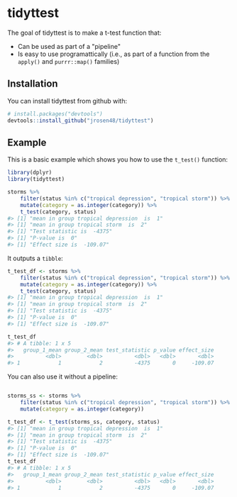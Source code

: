
<!-- README.md is generated from README.Rmd. Please edit that file -->
tidyttest
=========

The goal of tidyttest is to make a t-test function that:

-   Can be used as part of a "pipeline"
-   Is easy to use programattically (i.e., as part of a function from the `apply()` and `purrr::map()` families)

Installation
------------

You can install tidyttest from github with:

``` r
# install.packages("devtools")
devtools::install_github("jrosen48/tidyttest")
```

Example
-------

This is a basic example which shows you how to use the `t_test()` function:

``` r
library(dplyr)
library(tidyttest)

storms %>% 
    filter(status %in% c("tropical depression", "tropical storm")) %>% 
    mutate(category = as.integer(category)) %>% 
    t_test(category, status)
#> [1] "mean in group tropical depression  is  1"
#> [1] "mean in group tropical storm  is  2"
#> [1] "Test statistic is  -4375"
#> [1] "P-value is  0"
#> [1] "Effect size is  -109.07"
```

It outputs a `tibble`:

``` r
t_test_df <- storms %>% 
    filter(status %in% c("tropical depression", "tropical storm")) %>% 
    mutate(category = as.integer(category)) %>% 
    t_test(category, status)
#> [1] "mean in group tropical depression  is  1"
#> [1] "mean in group tropical storm  is  2"
#> [1] "Test statistic is  -4375"
#> [1] "P-value is  0"
#> [1] "Effect size is  -109.07"

t_test_df
#> # A tibble: 1 x 5
#>   group_1_mean group_2_mean test_statistic p_value effect_size
#>          <dbl>        <dbl>          <dbl>   <dbl>       <dbl>
#> 1            1            2          -4375       0     -109.07
```

You can also use it without a pipeline:

``` r

storms_ss <- storms %>% 
    filter(status %in% c("tropical depression", "tropical storm")) %>% 
    mutate(category = as.integer(category))

t_test_df <- t_test(storms_ss, category, status)
#> [1] "mean in group tropical depression  is  1"
#> [1] "mean in group tropical storm  is  2"
#> [1] "Test statistic is  -4375"
#> [1] "P-value is  0"
#> [1] "Effect size is  -109.07"
t_test_df
#> # A tibble: 1 x 5
#>   group_1_mean group_2_mean test_statistic p_value effect_size
#>          <dbl>        <dbl>          <dbl>   <dbl>       <dbl>
#> 1            1            2          -4375       0     -109.07
```

